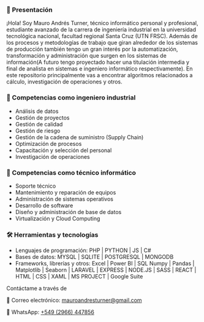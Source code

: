 
<h3 align="left"> 👋 Presentación</h3>
<p align="left">
    ¡Hola! Soy Mauro Andrés Turner, técnico informático personal y profesional, estudiante avanzado de la carrera de ingeniería industrial en la universidad tecnológica nacional, facultad regional Santa Cruz (UTN FRSC). 
    Además de los procesos y metodologías de trabajo que giran alrededor de los sistemas de producción también tengo un gran interés por la automatización, transformación y administración que surgen en los sistemas de información(A futuro tengo proyectado hacer una titulación intermedia y final de analista en sistemas e ingeniero informático respectivamente). En este repositorio principalmente vas a encontrar algoritmos relacionados a cálculo, investigación de operaciones y otros.
</p>

<h3 align="left">🔧 Competencias como ingeniero industrial</h3>
<ul>
  <li>Análisis de datos</li>
  <li>Gestión de proyectos</li>
  <li>Gestión de calidad</li>
  <li>Gestión de riesgo</li>
  <li>Gestión de la cadena de suministro (Supply Chain)</li>
  <li>Optimización de procesos</li>
  <li>Capacitación y selección del personal</li>
  <li>Investigación de operaciones</li>
</ul>


<h3 align="left">🔧 Competencias como técnico informático</h3>
<ul>
  <li>Soporte técnico</li>
  <li>Mantenimiento y reparación de equipos</li>
  <li>Administración de sistemas operativos</li>
  <li>Desarrollo de software</li>
  <li>Diseño y administración de base de datos</li>
  <li>Virtualización y Cloud Computing</li>
</ul>

<h3 align="left">🛠 Herramientas y tecnologías</h3>
<ul>
  <li>Lenguajes de programación: PHP | PYTHON | JS | C#</li>
  <li>Bases de datos: MYSQL | SQLITE | POSTGRESQL | MONGODB</li>
  <li>Frameworks, librerías y otros: Excel | Power BI | SQL Numpy | Pandas | Matplotlib | Seaborn | LARAVEL | EXPRESS | NODE.JS | SASS | REACT | HTML | CSS | XAML | MS PROJECT | Google Suite</li>
</ul>

<p>Contáctame a través de</p>
<p>📧 Correo electrónico: <a href="mailto:mauroandresturner@gmail.com">mauroandresturner@gmail.com</a></p>
<p>📱 WhatsApp: <a href="https://api.whatsapp.com/send?phone=5492966447856">+549 (2966) 447856</a></p>
